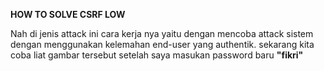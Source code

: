 <b> HOW TO SOLVE CSRF LOW </b>

Nah di jenis attack ini cara kerja nya yaitu dengan mencoba attack sistem dengan menggunakan kelemahan end-user yang authentik.
sekarang kita coba liat gambar tersebut setelah saya masukan password baru <b>"fikri"</b>


